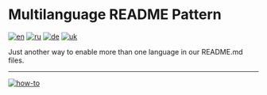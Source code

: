 # Multilanguage README Pattern
[![en](https://img.shields.io/badge/lang-en-red.svg)](https://github.com/jonatasemidio/multilanguage-readme-pattern/blob/master/README.md)
[![ru](https://img.shields.io/badge/lang-ru-green.svg)](https://github.com/jonatasemidio/multilanguage-readme-pattern/blob/master/README.pt-br.md)
[![de](https://img.shields.io/badge/lang-de-yellow.svg)](https://github.com/jonatasemidio/multilanguage-readme-pattern/blob/master/README.es.md)
[![uk](https://img.shields.io/badge/lang-uk-blue.svg)](https://github.com/jonatasemidio/multilanguage-readme-pattern/blob/master/README.es.md)



Just another way to enable more than one language in our README.md files.

---
[![how-to](https://img.shields.io/badge/how--to-use-blue.svg)](https://github.com/jonatasemidio/multilanguage-readme-pattern/blob/master/STEPS.md)
